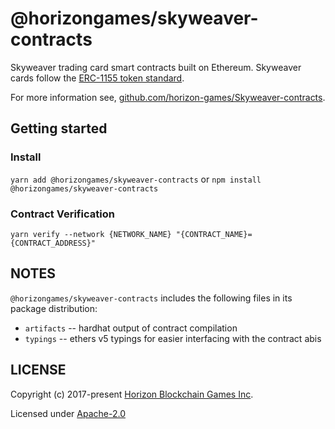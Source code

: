 @horizongames/skyweaver-contracts
=================================

Skyweaver trading card smart contracts built on Ethereum. Skyweaver cards follow the [ERC-1155 token standard](https://github.com/0xsequence/erc-1155).

For more information see, [github.com/horizon-games/Skyweaver-contracts](https://github.com/horizon-games/Skyweaver-contracts).


## Getting started

### Install

`yarn add @horizongames/skyweaver-contracts` or `npm install @horizongames/skyweaver-contracts`

### Contract Verification

`yarn verify --network {NETWORK_NAME} "{CONTRACT_NAME}={CONTRACT_ADDRESS}"`

## NOTES

`@horizongames/skyweaver-contracts` includes the following files in its package distribution:

* `artifacts` -- hardhat output of contract compilation
* `typings` -- ethers v5 typings for easier interfacing with the contract abis


## LICENSE

Copyright (c) 2017-present [Horizon Blockchain Games Inc](https://horizon.io).

Licensed under [Apache-2.0](https://github.com/horizon-games/Skyweaver-contracts/blob/master/LICENSE)
